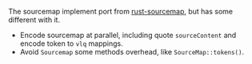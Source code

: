 The sourcemap implement port from
[rust-sourcemap](https://github.com/getsentry/rust-sourcemap), but has some
different with it.

-   Encode sourcemap at parallel, including quote `sourceContent` and encode
    token to `vlq` mappings.
-   Avoid `Sourcemap` some methods overhead, like `SourceMap::tokens()`.
